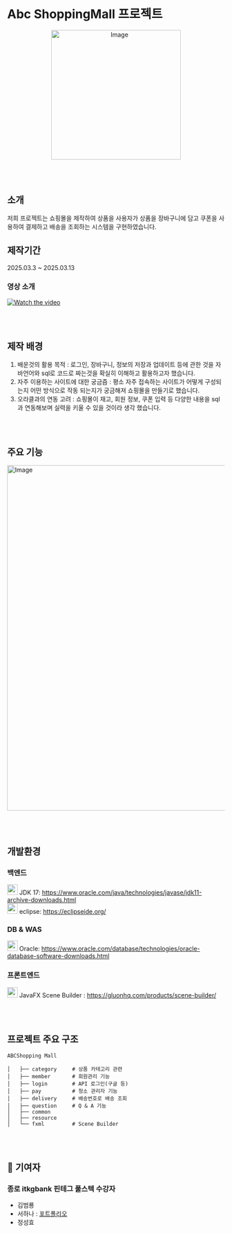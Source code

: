 # Abc ShoppingMall 프로젝트
<p align="center">
  <img src="https://github.com/user-attachments/assets/4ece5030-7e11-4a7b-914e-fb61e7c9f6b1" width="300" alt="Image">
</p>
<br>
<br>

## 소개
저희 프로젝트는 쇼핑몰을 제작하여 상품을 사용자가 상품을 장바구니에 담고 쿠폰을 사용하여 결제하고 배송을 조회하는 시스템을 구현하였습니다.
<br>
## 제작기간
2025.03.3 ~ 2025.03.13
<br>
### 영상 소개
[![Watch the video](https://img.youtube.com/vi/AosiUaQ-lYo/0.jpg)](https://www.youtube.com/watch?v=AosiUaQ-lYo)

<br>
<br>

## 제작 배경
1. 배운것의 활용 목적 : 로그인, 장바구니, 정보의 저장과 업데이트 등에 관한 것을 자바언어와 sql로 코드로 짜는것을 확실히 이해하고 활용하고자 했습니다.
2. 자주 이용하는 사이트에 대한 궁금즘 : 평소 자주 접속하는 사이트가 어떻게 구성되는지 어떤 방식으로 작동 되는지가 궁금해져 쇼핑몰을 만들기로 했습니다.
3. 오라클과의 연동 고려 : 쇼핑몰이 재고, 회원 정보, 쿠폰 입력 등 다양한 내용을 sql과 연동해보며 실력을 키울 수 있을 것이라 생각 했습니다.

<br><br>

## 주요 기능
<p>
  <img src="https://github.com/user-attachments/assets/db937b89-0cb0-49b5-8f19-b74ecf4f70e2" width="800" alt="Image">
</p>


<br><br>

## 개발환경

### 백엔드
<img src="https://github.com/user-attachments/assets/22d70440-ebba-4be2-b593-3d51879c5a04" width="24" height="24"> JDK 17: https://www.oracle.com/java/technologies/javase/jdk11-archive-downloads.html<br>
<img src="https://github.com/user-attachments/assets/8d2ecb7a-f64b-486b-8f7e-41bfa1d782bd" width="24" height="24"> eclipse: https://eclipseide.org/ <br>


### DB & WAS
<img src="https://github.com/user-attachments/assets/e8b69b4f-e623-4c5a-ba5e-c5a644282c98" width="24" height="24"> Oracle: https://www.oracle.com/database/technologies/oracle-database-software-downloads.html<br>

### 프론트엔드
<img src="https://github.com/user-attachments/assets/4a90f248-1fb3-4664-83f6-e6b71f46a032" width="24" height="24"> JavaFX Scene Builder : https://gluonhq.com/products/scene-builder/<br>


<br><br>

## 프로젝트 주요 구조
```
ABCShopping Mall

│   ├── category     # 상품 카테고리 관련
│   ├── member       # 회원관리 기능
│   ├── login        # API 로그인(구글 등)
│   ├── pay          # 청소 관리자 기능
│   ├── delivery     # 배송번호로 배송 조회
│   ├── question     # Q & A 기능
│   ├── common       
│   ├── resource     
│   └── fxml         # Scene Builder

```
<br><br>


## 🤝 기여자
### 종로 itkgbank 핀테그 풀스텍 수강자 
- 김범룡 
- 서하나 : [포트폴리오](https://hana-dev-portfolio.netlify.app/)
- 정성효  


